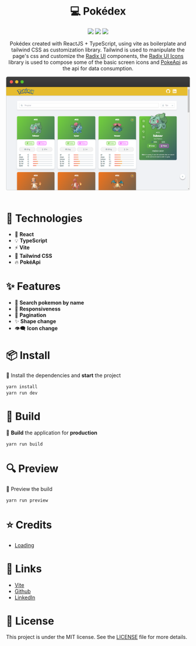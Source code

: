 <h1 align="center">
💻 Pokédex
</h1>

<div align="center">

![](https://img.shields.io/badge/release-v1.0.0-52a49a)
![](https://img.shields.io/badge/yarn-%3E%3D%201.22.19-blue)
![](https://img.shields.io/badge/node-%3E%3D%2018.9.0-green)

  <p>Pokédex created with ReactJS + TypeScript, using vite as boilerplate and tailwind CSS as customization library.
  Tailwind is used to manipulate the page's css and customize the <a href="https://www.radix-ui.com">Radix UI</a> components,
  the <a href="https://icons.radix-ui.com">Radix UI Icons</a> library is used to compose some of the basic screen icons and
  <a href="https://pokeapi.co">PokeApi</a> as the api for data consumption.</p>

  <img src="public/screenshot.png" alt="screenshot" width="550"/>
  <br />
  <br />
</div>

# 🚀 Technologies

- 🔩 **React**
- 💡 **TypeScript**
- ⚡ **Vite**
- 🌈 **Tailwind CSS**
- 🔥 **PokéApi**

# ✨ Features

- 🔎 **Search pokemon by name**
- 📱 **Responsiveness**
- 📄 **Pagination**
- ✨ **Shape change**
- 👁️‍🗨️ **Icon change**

# 📦 Install

📝 Install the dependencies and **start** the project

```bash
yarn install
yarn run dev
```

# 🔨 Build

📝 **Build** the application for **production**

```bash
yarn run build
```

# 🔍 Preview

📝 Preview the build

```bash
yarn run preview
```

# ⭐ Credits

- [Loading](https://codepen.io/tiffachoo/pen/WNxEJZP)

# 🔗 Links

- [Vite](https://vitejs.dev/)
- [Github](https://github.com/andersonsrocha)
- [LinkedIn](https://www.linkedin.com/in/anderson-silva-a40926192)

# 📝 License

This project is under the MIT license. See the [LICENSE](LICENSE) file for more details.
